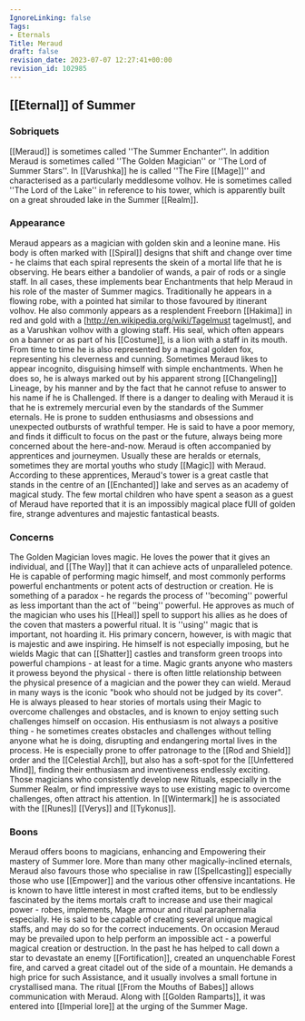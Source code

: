```yaml
---
IgnoreLinking: false
Tags:
- Eternals
Title: Meraud
draft: false
revision_date: 2023-07-07 12:27:41+00:00
revision_id: 102985
---
```


## [[Eternal]] of Summer
### Sobriquets
[[Meraud]] is sometimes called ''The Summer Enchanter''.
In addition Meraud is sometimes called ''The Golden Magician'' or ''The Lord of Summer Stars''. In [[Varushka]] he is called ''The Fire [[Mage]]'' and characterised as a particularly meddlesome volhov. He is sometimes called ''The Lord of the Lake'' in reference to his tower, which is apparently built on a great shrouded lake in the Summer [[Realm]].
### Appearance
Meraud appears as a magician with golden skin and a leonine mane. His body is often marked with [[Spiral]] designs that shift and change over time - he claims that each spiral represents the skein of a mortal life that he is observing. He bears either a bandolier of wands, a pair of rods or a single staff. In all cases, these implements bear Enchantments that help Meraud in his role of the master of Summer magics. 
Traditionally he appears in a flowing robe, with a pointed hat similar to those favoured by itinerant volhov. He also commonly appears as a resplendent Freeborn [[Hakima]] in red and gold with a [http://en.wikipedia.org/wiki/Tagelmust tagelmust], and as a Varushkan volhov with a glowing staff. His seal, which often appears on a banner or as part of his [[Costume]], is a lion with a staff in its mouth. From time to time he is also represented by a magical golden fox, representing his cleverness and cunning.
Sometimes Meraud likes to appear incognito, disguising himself with simple enchantments. When he does so, he is always marked out by his apparent strong [[Changeling]] Lineage, by his manner and by the fact that he cannot refuse to answer to his name if he is Challenged.
If there is a danger to dealing with Meraud it is that he is extremely mercurial even by the standards of the Summer eternals. He is prone to sudden enthusiasms and obsessions and unexpected outbursts of wrathful temper. He is said to have a poor memory, and finds it difficult to focus on the past or the future, always being more concerned about the here-and-now.
Meraud is often accompanied by apprentices and journeymen. Usually these are heralds or eternals, sometimes they are mortal youths who study [[Magic]] with Meraud. According to these apprentices, Meraud's tower is a great castle that stands in the centre of an [[Enchanted]] lake and serves as an academy of magical study. The few mortal children who have spent a season as a guest of Meraud have reported that it is an impossibly magical place fUll of golden fire, strange adventures and majestic fantastical beasts. 
### Concerns
The Golden Magician loves magic. He loves the power that it gives an individual, and [[The Way]] that it can achieve acts of unparalleled potence. He is capable of performing magic himself, and most commonly performs powerful enchantments or potent acts of destruction or creation. He is something of a paradox - he regards the process of ''becoming'' powerful as less important than the act of ''being'' powerful. He approves as much of the magician who uses his [[Heal]] spell to support his allies as he does of the coven that masters a powerful ritual. It is ''using'' magic that is important, not hoarding it.
His primary concern, however, is with magic that is majestic and awe inspiring. He himself is not especially imposing, but he wields Magic that can [[Shatter]] castles and transform green troops into powerful champions - at least for a time. Magic grants anyone who masters it prowess beyond the physical - there is often little relationship between the physical presence of a magician and the power they can wield. Meraud in many ways is the iconic "book who should not be judged by its cover". 
He is always pleased to hear stories of mortals using their Magic to overcome challenges and obstacles, and is known to enjoy setting such challenges himself on occasion. His enthusiasm is not always a positive thing - he sometimes creates obstacles and challenges without telling anyone what he is doing, disrupting and endangering mortal lives in the process.
He is especially prone to offer patronage to the [[Rod and Shield]] order and the [[Celestial Arch]], but also has a soft-spot for the [[Unfettered Mind]], finding their enthusiasm and inventiveness endlessly exciting. Those magicians who consistently develop new Rituals, especially in the Summer Realm, or find impressive ways to use existing magic to overcome challenges, often attract his attention.
In [[Wintermark]] he is associated with the [[Runes]] [[Verys]] and [[Tykonus]].
### Boons
Meraud offers boons to magicians, enhancing and Empowering their mastery of Summer lore. More than many other magically-inclined eternals, Meraud also favours those who specialise in raw [[Spellcasting]] especially those who use [[Empower]] and the various other offensive incantations.
He is known to have little interest in most crafted items, but to be endlessly fascinated by the items mortals craft to increase and use their magical power - robes, implements, Mage armour and ritual paraphernalia especially. He is said to be capable of creating several unique magical staffs, and may do so for the correct inducements.
On occasion Meraud may be prevailed upon to help perform an impossible act - a powerful magical creation or destruction. In the past he has helped to call down a star to devastate an enemy [[Fortification]], created an unquenchable Forest fire, and carved a great citadel out of the side of a mountain. He demands a high price for such Assistance, and it usually involves a small fortune in crystallised mana.
The ritual [[From the Mouths of Babes]] allows communication with Meraud. Along with [[Golden Ramparts]], it was entered into [[Imperial lore]] at the urging of the Summer Mage.